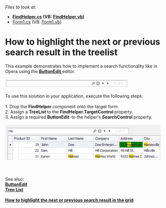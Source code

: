 <!-- default file list -->
*Files to look at*:

* **[FindHelper.cs](./CS/WindowsFormsApplication2/FindHelper.cs) (VB: [FindHelper.vb](./VB/WindowsFormsApplication2/FindHelper.vb))**
* [Form1.cs](./CS/WindowsFormsApplication2/Form1.cs) (VB: [Form1.vb](./VB/WindowsFormsApplication2/Form1.vb))
<!-- default file list end -->
# How to highlight the next or previous search result in the treelist


This example demonstrates how to implement a search functionality like in Opera using the <a href="https://documentation.devexpress.com/#WindowsForms/clsDevExpressXtraEditorsButtonEdittopic"><strong>ButtonEdit</strong> </a>editor.<br><br><img src="https://raw.githubusercontent.com/DevExpress-Examples/how-to-highlight-the-next-or-previous-search-result-in-the-treelist-t368346/15.2.9+/media/4e45adad-0259-11e6-80bf-00155d62480c.png"><br><br>To use this solution in your application, execute the following steps:<br><br>1. Drop the <strong>FindHelper </strong>component onto the target form.<br>2. Assign a <strong>TreeList </strong>to the <strong>FindHelper.TargetControl </strong>property.<br>3. Assign a required <strong>ButtonEdit </strong> to the helper's <strong>SearchControl </strong>property.<br><br><img src="https://raw.githubusercontent.com/DevExpress-Examples/how-to-highlight-the-next-or-previous-search-result-in-the-treelist-t368346/15.2.9+/media/dd41ef75-0316-11e6-80bf-00155d62480c.png"><br><br><br><br>See also:<br><a href="https://documentation.devexpress.com/#WindowsForms/clsDevExpressXtraEditorsButtonEdittopic"><strong>ButtonEdit</strong> </a><br><strong><a href="https://documentation.devexpress.com/#WindowsForms/CustomDocument2434">Tree List</a><br></strong><br><strong><a href="https://www.devexpress.com/Support/Center/p/T367497">How to highlight the next or previous search result in the grid</a></strong><br><br><br><br>

<br/>


